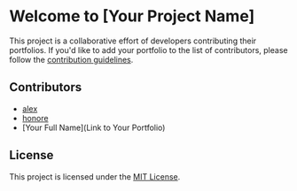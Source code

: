 # Welcome to [Your Project Name]

This project is a collaborative effort of developers contributing their portfolios. If you'd like to add your portfolio to the list of contributors, please follow the [contribution guidelines](CONTRIBUTING.md).

## Contributors

<!-- CONTRIBUTORS_START -->
- [alex](https://keep.google.com/#NOTE/1eIp56ZCQ8aaISqtinmkTGD_7Wrm_qf3jv5M7v_2-AsovFkdIfPW-nL6q-7eH)
- [honore](https://keep.google.com/#NOTE/1eIp56ZCQ8aaISqtinmkTGD_7Wrm_qf3jv5M7v_2-AsovFkdIfPW-nL6q-7eH)
- [Your Full Name](Link to Your Portfolio)
<!-- CONTRIBUTORS_END -->

## License

This project is licensed under the [MIT License](LICENSE).
